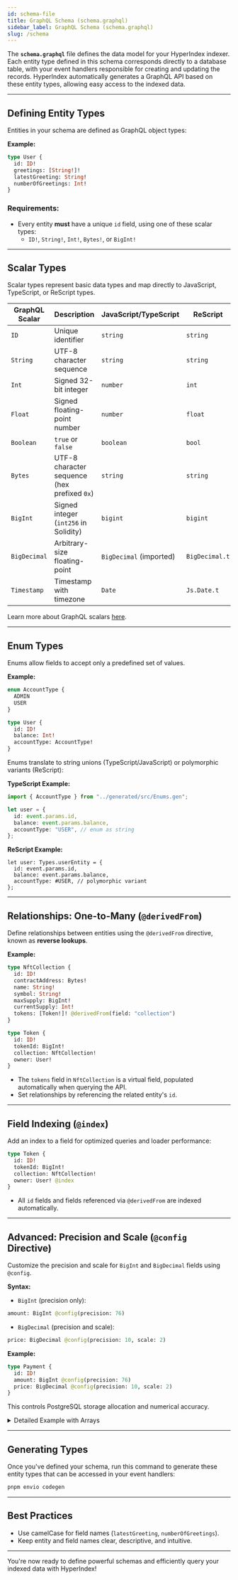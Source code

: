 ```yaml
---
id: schema-file
title: GraphQL Schema (schema.graphql)
sidebar_label: GraphQL Schema (schema.graphql)
slug: /schema
---
```


The **`schema.graphql`** file defines the data model for your HyperIndex indexer. Each entity type defined in this schema corresponds directly to a database table, with your event handlers responsible for creating and updating the records. HyperIndex automatically generates a GraphQL API based on these entity types, allowing easy access to the indexed data.

---

## Defining Entity Types

Entities in your schema are defined as GraphQL object types:

**Example:**

```graphql
type User {
  id: ID!
  greetings: [String!]!
  latestGreeting: String!
  numberOfGreetings: Int!
}
```

### Requirements:

- Every entity **must** have a unique `id` field, using one of these scalar types:
  - `ID!`, `String!`, `Int!`, `Bytes!`, or `BigInt!`

---

## Scalar Types

Scalar types represent basic data types and map directly to JavaScript, TypeScript, or ReScript types.

| **GraphQL Scalar** | **Description**                              | **JavaScript/TypeScript** | **ReScript**   |
| ------------------ | -------------------------------------------- | ------------------------- | -------------- |
| `ID`               | Unique identifier                            | `string`                  | `string`       |
| `String`           | UTF-8 character sequence                     | `string`                  | `string`       |
| `Int`              | Signed 32-bit integer                        | `number`                  | `int`          |
| `Float`            | Signed floating-point number                 | `number`                  | `float`        |
| `Boolean`          | `true` or `false`                            | `boolean`                 | `bool`         |
| `Bytes`            | UTF-8 character sequence (hex prefixed `0x`) | `string`                  | `string`       |
| `BigInt`           | Signed integer (`int256` in Solidity)        | `bigint`                  | `bigint`       |
| `BigDecimal`       | Arbitrary-size floating-point                | `BigDecimal` (imported)   | `BigDecimal.t` |
| `Timestamp`        | Timestamp with timezone                      | `Date`                    | `Js.Date.t`    |

Learn more about GraphQL scalars [here](https://graphql.org/learn/).

---

## Enum Types

Enums allow fields to accept only a predefined set of values.

**Example:**

```graphql
enum AccountType {
  ADMIN
  USER
}

type User {
  id: ID!
  balance: Int!
  accountType: AccountType!
}
```

Enums translate to string unions (TypeScript/JavaScript) or polymorphic variants (ReScript):

**TypeScript Example:**

```typescript
import { AccountType } from "../generated/src/Enums.gen";

let user = {
  id: event.params.id,
  balance: event.params.balance,
  accountType: "USER", // enum as string
};
```

**ReScript Example:**

```rescript
let user: Types.userEntity = {
  id: event.params.id,
  balance: event.params.balance,
  accountType: #USER, // polymorphic variant
};
```

---

## Relationships: One-to-Many (`@derivedFrom`)

Define relationships between entities using the `@derivedFrom` directive, known as **reverse lookups**.

**Example:**

```graphql
type NftCollection {
  id: ID!
  contractAddress: Bytes!
  name: String!
  symbol: String!
  maxSupply: BigInt!
  currentSupply: Int!
  tokens: [Token!]! @derivedFrom(field: "collection")
}

type Token {
  id: ID!
  tokenId: BigInt!
  collection: NftCollection!
  owner: User!
}
```

- The `tokens` field in `NftCollection` is a virtual field, populated automatically when querying the API.
- Set relationships by referencing the related entity's `id`.

---

## Field Indexing (`@index`)

Add an index to a field for optimized queries and loader performance:

```graphql
type Token {
  id: ID!
  tokenId: BigInt!
  collection: NftCollection!
  owner: User! @index
}
```

- All `id` fields and fields referenced via `@derivedFrom` are indexed automatically.

---

## Advanced: Precision and Scale (`@config` Directive)

Customize the precision and scale for `BigInt` and `BigDecimal` fields using `@config`.

**Syntax:**

- `BigInt` (precision only):

```graphql
amount: BigInt @config(precision: 76)
```

- `BigDecimal` (precision and scale):

```graphql
price: BigDecimal @config(precision: 10, scale: 2)
```

**Example:**

```graphql
type Payment {
  id: ID!
  amount: BigInt @config(precision: 76)
  price: BigDecimal @config(precision: 10, scale: 2)
}
```

This controls PostgreSQL storage allocation and numerical accuracy.

<details>
  <summary>Detailed Example with Arrays</summary>

```graphql
type AdvancedEntity {
  exampleBigInt: BigInt @config(precision: 76)
  exampleBigIntRequired: BigInt! @config(precision: 77)
  exampleBigIntArray: [BigInt!] @config(precision: 78)
  exampleBigIntArrayRequired: [BigInt!]! @config(precision: 79)
  exampleBigDecimal: BigDecimal @config(precision: 10, scale: 5)
  exampleBigDecimalRequired: BigDecimal! @config(precision: 12, scale: 4)
}
```

</details>

---

## Generating Types

Once you've defined your schema, run this command to generate these entity types that can be accessed in your event handlers:

```bash
pnpm envio codegen
```

---

## Best Practices

- Use camelCase for field names (`latestGreeting`, `numberOfGreetings`).
- Keep entity and field names clear, descriptive, and intuitive.

---

You're now ready to define powerful schemas and efficiently query your indexed data with HyperIndex!
